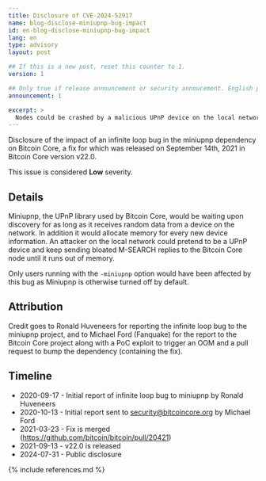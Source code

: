 ```yaml
---
title: Disclosure of CVE-2024-52917
name: blog-disclose-miniupnp-bug-impact
id: en-blog-disclose-miniupnp-bug-impact
lang: en
type: advisory
layout: post

## If this is a new post, reset this counter to 1.
version: 1

## Only true if release announcement or security annoucement. English posts only
announcement: 1

excerpt: >
  Nodes could be crashed by a malicious UPnP device on the local network. A fix was released on September 14th, 2021 in Bitcoin Core v22.0.
---
```


Disclosure of the impact of an infinite loop bug in the miniupnp dependency on
Bitcoin Core, a fix for which was released on September 14th, 2021 in Bitcoin
Core version v22.0.

This issue is considered **Low** severity.

## Details

Miniupnp, the UPnP library used by Bitcoin Core, would be waiting upon
discovery for as long as it receives random data from a device on the network.
In addition it would allocate memory for every new device information. An
attacker on the local network could pretend to be a UPnP device and keep
sending bloated M-SEARCH replies to the Bitcoin Core node until it runs out of
memory.

Only users running with the <code>-miniupnp</code> option would have been
affected by this bug as Miniupnp is otherwise turned off by default.

## Attribution

Credit goes to Ronald Huveneers for reporting the infinite loop bug to the
miniupnp project, and to Michael Ford (Fanquake) for the report to the Bitcoin
Core project along with a PoC exploit to trigger an OOM and a pull request to
bump the dependency (containing the fix).

## Timeline

* 2020-09-17 - Initial report of infinite loop bug to miniupnp by Ronald Huveneers
* 2020-10-13 - Initial report sent to security@bitcoincore.org by Michael Ford
* 2021-03-23 - Fix is merged (https://github.com/bitcoin/bitcoin/pull/20421)
* 2021-09-13 - v22.0 is released
* 2024-07-31 - Public disclosure

{% include references.md %}
